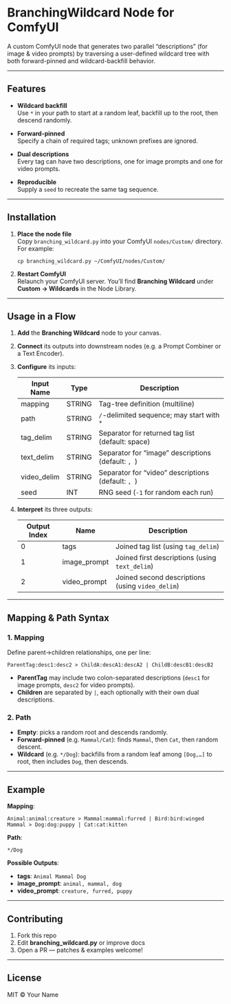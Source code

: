 # BranchingWildcard Node for ComfyUI

A custom ComfyUI node that generates two parallel “descriptions” (for image & video prompts) by traversing a user-defined wildcard tree with both forward-pinned and wildcard-backfill behavior.

---

## Features

- **Wildcard backfill**  
  Use `*` in your path to start at a random leaf, backfill up to the root, then descend randomly.

- **Forward-pinned**  
  Specify a chain of required tags; unknown prefixes are ignored.

- **Dual descriptions**  
  Every tag can have two descriptions, one for image prompts and one for video prompts.

- **Reproducible**  
  Supply a `seed` to recreate the same tag sequence.

---

## Installation

1. **Place the node file**  
   Copy `branching_wildcard.py` into your ComfyUI `nodes/Custom/` directory. For example:

       cp branching_wildcard.py ~/ComfyUI/nodes/Custom/

2. **Restart ComfyUI**  
   Relaunch your ComfyUI server. You’ll find **Branching Wildcard** under **Custom → Wildcards** in the Node Library.

---

## Usage in a Flow

1. **Add** the **Branching Wildcard** node to your canvas.  
2. **Connect** its outputs into downstream nodes (e.g. a Prompt Combiner or a Text Encoder).  
3. **Configure** its inputs:

   | Input Name   | Type    | Description                                        |
   |--------------|---------|----------------------------------------------------|
   | mapping      | STRING  | Tag-tree definition (multiline)                    |
   | path         | STRING  | `/`-delimited sequence; may start with `*`         |
   | tag_delim    | STRING  | Separator for returned tag list (default: space)   |
   | text_delim   | STRING  | Separator for “image” descriptions (default: `, `) |
   | video_delim  | STRING  | Separator for “video” descriptions (default: `, `) |
   | seed         | INT     | RNG seed (`-1` for random each run)                |

4. **Interpret** its three outputs:

   | Output Index | Name           | Description                                       |
   |--------------|----------------|---------------------------------------------------|
   | 0            | tags           | Joined tag list (using `tag_delim`)               |
   | 1            | image_prompt   | Joined first descriptions (using `text_delim`)    |
   | 2            | video_prompt   | Joined second descriptions (using `video_delim`)  |

---

## Mapping & Path Syntax

### 1. Mapping

Define parent→children relationships, one per line:

    ParentTag:desc1:desc2 > ChildA:descA1:descA2 | ChildB:descB1:descB2

- **ParentTag** may include two colon-separated descriptions (`desc1` for image prompts, `desc2` for video prompts).  
- **Children** are separated by `|`, each optionally with their own dual descriptions.

### 2. Path

- **Empty**: picks a random root and descends randomly.  
- **Forward-pinned** (e.g. `Mammal/Cat`): finds `Mammal`, then `Cat`, then random descent.  
- **Wildcard** (e.g. `*/Dog`): backfills from a random leaf among `[Dog,…]` to root, then includes `Dog`, then descends.

---

## Example

**Mapping**:

    Animal:animal:creature > Mammal:mammal:furred | Bird:bird:winged
    Mammal > Dog:dog:puppy | Cat:cat:kitten
  

**Path**:

    */Dog

**Possible Outputs**:

- **tags**: `Animal Mammal Dog`  
- **image_prompt**: `animal, mammal, dog`  
- **video_prompt**: `creature, furred, puppy`

---

## Contributing

1. Fork this repo  
2. Edit **branching_wildcard.py** or improve docs  
3. Open a PR — patches & examples welcome!

---

## License

MIT © Your Name
